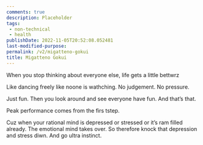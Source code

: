 ```yaml
---
comments: true
description: Placeholder 
tags:
 - non-technical
 - health
publishDate: 2022-11-05T20:52:08.052481
last-modified-purpose:
permalink: /v2/migatteno-gokui
title: Migatteno Gokui
---
```


When you stop thinking about everyone else, life gets a little bettwrz

Like dancing freely like noone is wathching. No judgement. No pressure.

Just fun. Then you look around and see everyone have fun. And that’s that.

Peak performance comes from the firs tstep.

Cuz when your rational mind is depressed or stressed or it’s ram filled already. The emotional mind takes over. So therefore knock that depression and stress diwn. And go ultra instinct.